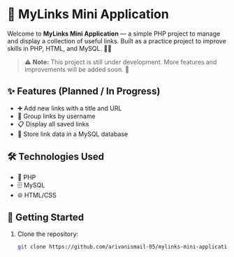 # 🔗 MyLinks Mini Application

Welcome to **MyLinks Mini Application** — a simple PHP project to manage and display a collection of useful links. Built as a practice project to improve skills in PHP, HTML, and MySQL. 🧑‍💻

> ⚠️ **Note:** This project is still under development. More features and improvements will be added soon. 🚧

## ✨ Features (Planned / In Progress)

- ➕ Add new links with a title and URL  
- 👤 Group links by username  
- 📋 Display all saved links  
- 💾 Store link data in a MySQL database

## 🛠️ Technologies Used

- 🐘 PHP  
- 🗄️ MySQL  
- 🌐 HTML/CSS

## 🚀 Getting Started

1. Clone the repository:
   ```bash
   git clone https://github.com/arivanismail-05/mylinks-mini-application.git

